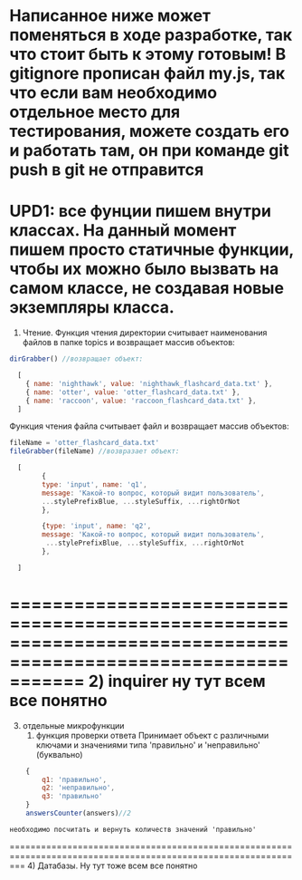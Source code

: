 
Написанное ниже может поменяться в ходе разработке, так что стоит быть к этому готовым!
В gitignore прописан файл my.js, так что если вам необходимо отдельное место для тестирования, можете
создать его и работать там, он при команде git push в git не отправится
===============================================================================================================
UPD1: все фунции пишем внутри классах. На данный момент пишем просто статичные функции, чтобы их можно было
вызвать на самом классе, не создавая новые экземпляры класса.
===============================================================================================================
1) Чтение. Функция чтения директории считывает наименования файлов в папке topics и возвращает массив объектов: 

```javascript
dirGrabber() //возвращает объект:

  [
    { name: 'nighthawk', value: 'nighthawk_flashcard_data.txt' },
    { name: 'otter', value: 'otter_flashcard_data.txt' },
    { name: 'raccoon', value: 'raccoon_flashcard_data.txt' },
  ]

```

  Функция чтения файла считывает файл и возвращает массив объектов:
```javascript
fileName = 'otter_flashcard_data.txt'
fileGrabber(fileName) //возвразает объект:

  [
        {
        type: 'input', name: 'q1', 
        message: 'Какой-то вопрос, который видит пользователь', 
        ...stylePrefixBlue, ...styleSuffix, ...rightOrNot
        },

        {type: 'input', name: 'q2', 
        message: 'Какой-то вопрос, который видит пользователь', 
         ...stylePrefixBlue, ...styleSuffix, ...rightOrNot
        },

  ]

```
===============================================================================================================
2) inquirer 
  ну тут всем все понятно
===============================================================================================================
3) отдельные микрофункции
   1) функция проверки ответа
    Принимает объект с различными ключами и значениями типа 'правильно' и 'неправильно' (буквально)
```javascript   
    {
        q1: 'правильно',
        q2: 'неправильно',
        q3: 'правильно'
    }
    answersCounter(answers)//2
```
    необходимо посчитать и вернуть количеств значений 'правильно'

===============================================================================================================
4) Датабазы. Ну тут тоже всем все понятно